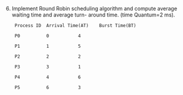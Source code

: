 6. Implement Round Robin scheduling algorithm and compute average waiting time and average turn- around time. (time Quantum=2 ms).


		Process ID 	Arrival Time(AT) 	Burst Time(BT)

		P0 			0 			4

		P1 			1 			5

		P2 			2 			2

		P3 			3 			1

		P4 			4 			6

		P5 			6 			3
